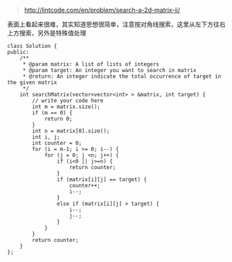 
>http://lintcode.com/en/problem/search-a-2d-matrix-ii/

表面上看起来很难，其实知道思想很简单，注意按对角线搜索，这里从左下方往右上方搜索，另外是特殊值处理

	class Solution {
	public:
	    /**
	     * @param matrix: A list of lists of integers
	     * @param target: An integer you want to search in matrix
	     * @return: An integer indicate the total occurrence of target in the given matrix
	     */
	    int searchMatrix(vector<vector<int> > &matrix, int target) {
	        // write your code here
	        int m = matrix.size();
	        if (m == 0) {
	            return 0;
	        }
	        int n = matrix[0].size();
	        int i, j;
	        int counter = 0;
	        for (i = m-1; i >= 0; i--) {
	            for (j = 0; j <n; j++) {
	                if (i<0 || j>=n) {
	                    return counter;
	                }
	                if (matrix[i][j] == target) {
	                    counter++;
	                    i--;
	                }
	                else if (matrix[i][j] > target) {
	                    i--;
	                    j--;
	                }
	            }
	        }
	        return counter;
	    }
	};

